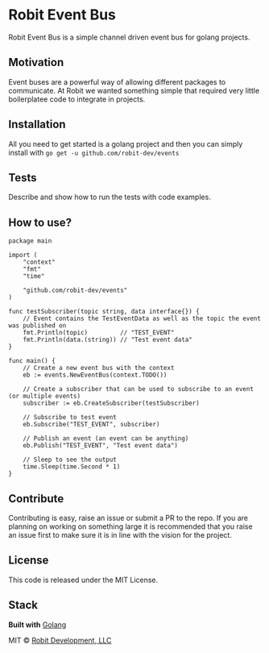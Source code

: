 # Robit Event Bus
Robit Event Bus is a simple channel driven event bus for golang projects.

## Motivation
Event buses are a powerful way of allowing different packages to communicate. At Robit we wanted something simple that required very little boilerplatee code to integrate in projects.


## Installation
All you need to get started is a golang project and then you can simply install with
`go get -u github.com/robit-dev/events`

## Tests
Describe and show how to run the tests with code examples.

## How to use?

```golang
package main

import (
	"context"
	"fmt"
	"time"

	"github.com/robit-dev/events"
)

func testSubscriber(topic string, data interface{}) {
	// Event contains the TestEventData as well as the topic the event was published on
	fmt.Println(topic)         // "TEST_EVENT"
	fmt.Println(data.(string)) // "Test event data"
}

func main() {
	// Create a new event bus with the context
	eb := events.NewEventBus(context.TODO())

	// Create a subscriber that can be used to subscribe to an event (or multiple events)
	subscriber := eb.CreateSubscriber(testSubscriber)

	// Subscribe to test event
	eb.Subscribe("TEST_EVENT", subscriber)

	// Publish an event (an event can be anything)
	eb.Publish("TEST_EVENT", "Test event data")

	// Sleep to see the output
	time.Sleep(time.Second * 1)
}
```

## Contribute
Contributing is easy, raise an issue or submit a PR to the repo. If you are planning on working on something large it is recommended that you raise an issue first to make sure it is in line with the vision for the project.

## License
This code is released under the MIT License.

## Stack
<b>Built with</b> [Golang](https://golang.org/)

MIT © [Robit Development, LLC](https://robit.dev)